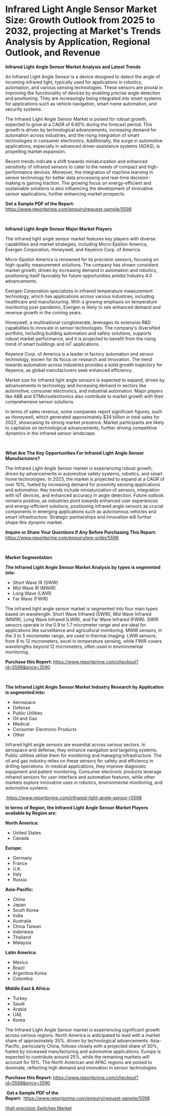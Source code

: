 <p><h1>Infrared Light Angle Sensor Market Size: Growth Outlook from 2025 to 2032, projecting at Market's Trends Analysis by Application, Regional Outlook, and Revenue</h1></p><p><strong>Infrared Light Angle Sensor Market Analysis and Latest Trends</strong></p>
<p><p>An Infrared Light Angle Sensor is a device designed to detect the angle of incoming infrared light, typically used for applications in robotics, automation, and various sensing technologies. These sensors are pivotal in improving the functionality of devices by enabling precise angle detection and positioning. They are increasingly being integrated into smart systems for applications such as vehicle navigation, smart home automation, and security systems.</p><p>The Infrared Light Angle Sensor Market is poised for robust growth, expected to grow at a CAGR of 6.60% during the forecast period. This growth is driven by technological advancements, increasing demand for automation across industries, and the rising integration of smart technologies in consumer electronics. Additionally, the surge in automotive applications, especially in advanced driver-assistance systems (ADAS), is propelling market expansion.</p><p>Recent trends indicate a shift towards miniaturization and enhanced sensitivity of infrared sensors to cater to the needs of compact and high-performance devices. Moreover, the integration of machine learning in sensor technology for better data processing and real-time decision-making is gaining traction. The growing focus on energy-efficient and sustainable solutions is also influencing the development of innovative sensor applications, further enhancing market prospects.</p></p>
<p><strong>Get a Sample PDF of the Report:&nbsp;</strong> <a href="https://www.reportprime.com/enquiry/request-sample/5598?utm_campaign=2788&utm_medium=2&utm_source=Github&utm_content=ia&utm_term=19032025&utm_id=infrared-light-angle-sensor">https://www.reportprime.com/enquiry/request-sample/5598</a></p>
<p>&nbsp;</p>
<p><strong>Infrared Light Angle Sensor Major Market Players</strong></p>
<p><p>The infrared light angle sensor market features key players with diverse capabilities and market strategies, including Micro-Epsilon America, Exergen Corporation, Honeywell, and Keyence Corp. of America. </p><p>Micro-Epsilon America is renowned for its precision sensors, focusing on high-quality measurement solutions. The company has shown consistent market growth, driven by increasing demand in automation and robotics, positioning itself favorably for future opportunities amidst Industry 4.0 advancements.</p><p>Exergen Corporation specializes in infrared temperature measurement technology, which has applications across various industries, including healthcare and manufacturing. With a growing emphasis on temperature monitoring post-pandemic, Exergen is likely to see enhanced demand and revenue growth in the coming years.</p><p>Honeywell, a multinational conglomerate, leverages its extensive R&D capabilities to innovate in sensor technologies. The company's diversified portfolio, including building automation and safety solutions, supports robust market performance, and it is projected to benefit from the rising trend of smart buildings and IoT applications.</p><p>Keyence Corp. of America is a leader in factory automation and sensor technology, known for its focus on research and innovation. The trend towards automation across industries provides a solid growth trajectory for Keyence, as global manufacturers seek enhanced efficiency.</p><p>Market size for infrared light angle sensors is expected to expand, driven by advancements in technology and increasing demand in sectors like automotive, consumer electronics, and industrial automation. Major players like ABB and STMicroelectronics also contribute to market growth with their comprehensive sensor solutions. </p><p>In terms of sales revenue, some companies report significant figures, such as Honeywell, which generated approximately $34 billion in total sales for 2022, showcasing its strong market presence. Market participants are likely to capitalize on technological advancements, further driving competitive dynamics in the infrared sensor landscape.</p></p>
<p>&nbsp;</p>
<p><strong>What Are The Key Opportunities For Infrared Light Angle Sensor Manufacturers?</strong></p>
<p><p>The Infrared Light Angle Sensor market is experiencing robust growth, driven by advancements in automotive safety systems, robotics, and smart home technologies. In 2023, the market is projected to expand at a CAGR of over 10%, fueled by increasing demand for proximity sensing applications and automation. Key trends include miniaturization of sensors, integration with IoT devices, and enhanced accuracy in angle detection. Future outlook remains positive, as industries pivot towards enhanced user experiences and energy-efficient solutions, positioning infrared angle sensors as crucial components in emerging applications such as autonomous vehicles and smart infrastructure. Strategic partnerships and innovation will further shape this dynamic market.</p></p>
<p><strong>Inquire or Share Your Questions If Any Before Purchasing This Report:</strong> <a href="https://www.reportprime.com/enquiry/pre-order/5598?utm_campaign=2788&utm_medium=2&utm_source=Github&utm_content=ia&utm_term=19032025&utm_id=infrared-light-angle-sensor">https://www.reportprime.com/enquiry/pre-order/5598</a></p>
<p>&nbsp;</p>
<p><strong>Market Segmentation</strong></p>
<p><strong>The Infrared Light Angle Sensor Market Analysis by types is segmented into:</strong></p>
<p><ul><li>Short Wave IR (SWIR)</li><li>Mid Wave IR (MWIR)</li><li>Long Wave (LWIR)</li><li>Far Wave (FWIR)</li></ul></p>
<p><p>The infrared light angle sensor market is segmented into four main types based on wavelength: Short Wave Infrared (SWIR), Mid Wave Infrared (MWIR), Long Wave Infrared (LWIR), and Far Wave Infrared (FWIR). SWIR sensors operate in the 0.9 to 1.7 micrometer range and are ideal for applications like surveillance and agricultural monitoring. MWIR sensors, in the 3 to 5 micrometer range, are used in thermal imaging. LWIR sensors, from 8 to 12 micrometers, excel in temperature sensing, while FWIR covers wavelengths beyond 12 micrometers, often used in environmental monitoring.</p></p>
<p><strong>Purchase this Report:&nbsp;</strong><a href="https://www.reportprime.com/checkout?id=5598&price=3590&utm_campaign=2788&utm_medium=2&utm_source=Github&utm_content=ia&utm_term=19032025&utm_id=infrared-light-angle-sensor">https://www.reportprime.com/checkout?id=5598&price=3590</a></p>
<p>&nbsp;</p>
<p><strong>The Infrared Light Angle Sensor Market Industry Research by Application is segmented into:</strong></p>
<p><ul><li>Aerospace</li><li>Defense</li><li>Public Utilities</li><li>Oil and Gas</li><li>Medical</li><li>Consumer Electronic Products</li><li>Other</li></ul></p>
<p><p>Infrared light angle sensors are essential across various sectors. In aerospace and defense, they enhance navigation and targeting systems. Public utilities utilize them for monitoring and managing infrastructure. The oil and gas industry relies on these sensors for safety and efficiency in drilling operations. In medical applications, they improve diagnostic equipment and patient monitoring. Consumer electronic products leverage infrared sensors for user interface and automation features, while other markets explore innovative uses in robotics, environmental monitoring, and automotive systems.</p></p>
<p><a href="https://www.reportprime.com/infrared-light-angle-sensor-r5598?utm_campaign=2788&utm_medium=2&utm_source=Github&utm_content=ia&utm_term=19032025&utm_id=infrared-light-angle-sensor">&nbsp;https://www.reportprime.com/infrared-light-angle-sensor-r5598</a></p>
<p><strong>In terms of Region, the Infrared Light Angle Sensor Market Players available by Region are:</strong></p>
<p>
    <p> <strong> North America: </strong>
        <ul>
            <li>United States</li>
            <li>Canada</li>
        </ul>
        </p> 
    <p> <strong> Europe: </strong>
        <ul>
            <li>Germany</li>
            <li>France</li>
            <li>U.K.</li>
            <li>Italy</li>
            <li>Russia</li>
        </ul>
        </p> 
    <p> <strong> Asia-Pacific: </strong>
        <ul>
            <li>China</li>
            <li>Japan</li>
            <li>South Korea</li>
            <li>India</li>
            <li>Australia</li>
            <li>China Taiwan</li>
            <li>Indonesia</li>
            <li>Thailand</li>
            <li>Malaysia</li>
        </ul>
        </p> 
    <p> <strong> Latin America: </strong>
        <ul>
            <li>Mexico</li>
            <li>Brazil</li>
            <li>Argentina Korea</li>
            <li>Colombia</li>
        </ul>
        </p> 
    <p> <strong> Middle East & Africa: </strong>
        <ul>
            <li>Turkey</li>
            <li>Saudi</li>
            <li>Arabia</li>
            <li>UAE</li>
            <li>Korea</li>
        </ul>
    </p>
    </p>
<p><p>The Infrared Light Angle Sensor market is experiencing significant growth across various regions. North America is anticipated to lead with a market share of approximately 35%, driven by technological advancements. Asia-Pacific, particularly China, follows closely with a projected share of 30%, fueled by increased manufacturing and automotive applications. Europe is expected to contribute around 25%, while the remaining markets will account for 10%. The North American and APAC regions are poised to dominate, reflecting high demand and innovation in sensor technologies.</p></p>
<p><strong>Purchase this Report: </strong><a href="https://www.reportprime.com/checkout?id=5598&price=3590&utm_campaign=2788&utm_medium=2&utm_source=Github&utm_content=ia&utm_term=19032025&utm_id=infrared-light-angle-sensor">https://www.reportprime.com/checkout?id=5598&price=3590</a></p>
<p>&nbsp;<strong>Get a Sample PDF of the Report:&nbsp;&nbsp;</strong><a href="https://www.reportprime.com/enquiry/request-sample/5598?utm_campaign=2788&utm_medium=2&utm_source=Github&utm_content=ia&utm_term=19032025&utm_id=infrared-light-angle-sensor">https://www.reportprime.com/enquiry/request-sample/5598</a></p>
<p><strong></strong></p>
<p><p><a href="https://github.com/pearlinewhite4692/Market-Research-Report-List-1/blob/main/high-precision-switches-market.md?utm_campaign=2788&utm_medium=2&utm_source=Github&utm_content=ia&utm_term=19032025&utm_id=infrared-light-angle-sensor">High precision Switches Market</a></p></p>